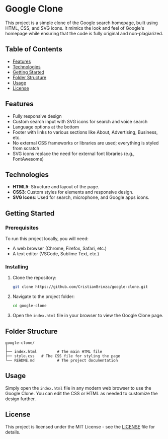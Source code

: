 # Google Clone

This project is a simple clone of the Google search homepage, built using HTML, CSS, and SVG icons. It mimics the look and feel of Google's homepage while ensuring that the code is fully original and non-plagiarized.

## Table of Contents

- [Features](#features)
- [Technologies](#technologies)
- [Getting Started](#getting-started)
- [Folder Structure](#folder-structure)
- [Usage](#usage)
- [License](#license)

## Features

- Fully responsive design
- Custom search input with SVG icons for search and voice search
- Language options at the bottom
- Footer with links to various sections like About, Advertising, Business, etc.
- No external CSS frameworks or libraries are used; everything is styled from scratch
- SVG icons replace the need for external font libraries (e.g., FontAwesome)

## Technologies

- **HTML5**: Structure and layout of the page.
- **CSS3**: Custom styles for elements and responsive design.
- **SVG Icons**: Used for search, microphone, and Google apps icons.

## Getting Started

### Prerequisites

To run this project locally, you will need:

- A web browser (Chrome, Firefox, Safari, etc.)
- A text editor (VSCode, Sublime Text, etc.)

### Installing

1. Clone the repository:
    ```bash
    git clone https://github.com/CristianBrinza/google-clone.git
    ```

2. Navigate to the project folder:
    ```bash
    cd google-clone
    ```

3. Open the `index.html` file in your browser to view the Google Clone page.

## Folder Structure
```
google-clone/
│
├── index.html         # The main HTML file 
├── style.css   # The CSS file for styling the page
└── README.md          # The project documentation
```

## Usage

Simply open the `index.html` file in any modern web browser to use the Google Clone. You can edit the CSS or HTML as needed to customize the design further.

## License

This project is licensed under the MIT License - see the [LICENSE](LICENSE) file for details.